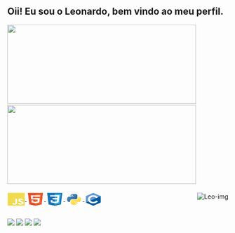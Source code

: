 ## Oii! Eu sou o Leonardo, bem vindo ao meu perfil.

 <div>
  <a href="https://github.com/leosmsilvx">
  <img width="430em" height="180em" src="https://github-readme-stats.vercel.app/api?username=leosmsilvx&show_icons=true&theme=synthwave&include_all_commits=true&count_private=true"/>
  <img width="430em" height="180em" src="https://github-readme-stats.vercel.app/api/top-langs/?username=leosmsilvx&layout=compact&langs_count=7&theme=highcontrast"/>
</div>
<div style="display: inline_block"><br>
  <img align="center" alt="Leo-Js" height="30" width="40" src="https://raw.githubusercontent.com/devicons/devicon/master/icons/javascript/javascript-plain.svg">
  <img align="center" alt="Leo-HTML" height="30" width="40" src="https://raw.githubusercontent.com/devicons/devicon/master/icons/html5/html5-original.svg">
  <img align="center" alt="Leo-CSS" height="30" width="40" src="https://raw.githubusercontent.com/devicons/devicon/master/icons/css3/css3-original.svg">
  <img align="center" alt="Leo-Python" height="30" width="40" src="https://raw.githubusercontent.com/devicons/devicon/master/icons/python/python-original.svg">
  <img align="center" alt="Leo-C++" height="30" width="40" src="https://raw.githubusercontent.com/devicons/devicon/master/icons/c/c-original.svg">
  <img height="180em" align="right" alt="Leo-img" src="https://media.discordapp.net/attachments/737341649042014351/858038233199804466/Lyssa-Melis12.gif">
</div>  
 
  ##
 
<div> 
    <a href="https://www.instagram.com/leosmsilvx/" target="_blank"><img src="https://img.shields.io/badge/-Instagram-%23E4405F?style=for-the-badge&logo=instagram&logoColor=white" target="_blank"></a>
 	<a href="https://www.twitch.tv/banncsgo" target="_blank"><img src="https://img.shields.io/badge/Twitch-9146FF?style=for-the-badge&logo=twitch&logoColor=white" target="_blank"></a>
  <a href = "mailto:leosmsilvx@gmail.com"><img src="https://img.shields.io/badge/-Gmail-%23333?style=for-the-badge&logo=gmail&logoColor=white" target="_blank"></a>
  <a href="https://www.linkedin.com/in/leonardo-silva-75aa95211/" target="_blank"><img src="https://img.shields.io/badge/-LinkedIn-%230077B5?style=for-the-badge&logo=linkedin&logoColor=white" target="_blank"></a> 
</div>

